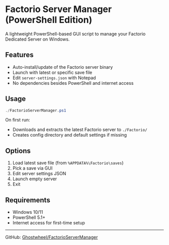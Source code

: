 ﻿# Factorio Server Manager (PowerShell Edition)

A lightweight PowerShell-based GUI script to manage your Factorio Dedicated Server on Windows.

## Features

- Auto-install/update of the Factorio server binary
- Launch with latest or specific save file
- Edit `server-settings.json` with Notepad
- No dependencies besides PowerShell and internet access

## Usage

```powershell
./FactorioServerManager.ps1
```

On first run:
- Downloads and extracts the latest Factorio server to `./Factorio/`
- Creates config directory and default settings if missing

## Options

1. Load latest save file (from `%APPDATA%\Factorio\saves`)
2. Pick a save via GUI
3. Edit server settings JSON
4. Launch empty server
5. Exit

## Requirements

- Windows 10/11
- PowerShell 5.1+
- Internet access for first-time setup

---

GitHub: [GhostwheeI/FactorioServerManager](https://github.com/GhostwheeI/FactorioServerManager)